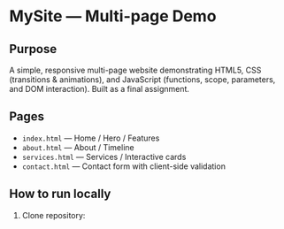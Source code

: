 # MySite — Multi-page Demo

## Purpose
A simple, responsive multi-page website demonstrating HTML5, CSS (transitions & animations), and JavaScript (functions, scope, parameters, and DOM interaction). Built as a final assignment.

## Pages
- `index.html` — Home / Hero / Features
- `about.html` — About / Timeline
- `services.html` — Services / Interactive cards
- `contact.html` — Contact form with client-side validation

## How to run locally
1. Clone repository:
